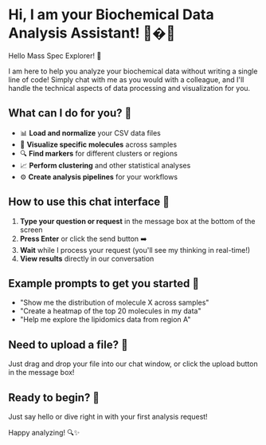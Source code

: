 # Hi, I am your Biochemical Data Analysis Assistant! 🧪�🤖

Hello Mass Spec Explorer! 👋 

I am here to help you analyze your biochemical data without writing a single line of code! Simply chat with me as you would with a colleague, and I'll handle the technical aspects of data processing and visualization for you.

## What can I do for you? 🌟

- 📊 **Load and normalize** your CSV data files
- 🧬 **Visualize specific molecules** across samples
- 🔍 **Find markers** for different clusters or regions
- 📈 **Perform clustering** and other statistical analyses
- ⚙️ **Create analysis pipelines** for your workflows

## How to use this chat interface 💬

1. **Type your question or request** in the message box at the bottom of the screen
2. **Press Enter** or click the send button ➡️
3. **Wait** while I process your request (you'll see my thinking in real-time!)
4. **View results** directly in our conversation

## Example prompts to get you started 🚀

- "Show me the distribution of molecule X across samples"
- "Create a heatmap of the top 20 molecules in my data"
- "Help me explore the lipidomics data from region A"

## Need to upload a file? 📁

Just drag and drop your file into our chat window, or click the upload button in the message box!

## Ready to begin? 🎯

Just say hello or dive right in with your first analysis request!

Happy analyzing! 🔍✨